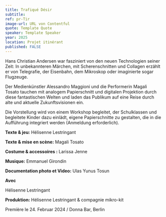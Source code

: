 ```yaml
---
title: Trafiqué Désir
subtitle: 
ref: pr-Tir
image-url: URL von Contentful
quote: Template Quote
speaker: Template Speaker
year: 2025
location: Projet itinérant
published: FALSE
---
```


Hans Christian Andersen war fasziniert von den neuen Technologien seiner Zeit: In unbekannteren Märchen, mit Scherenschnitten und Collagen erzählt er von Telegrafie, der Eisenbahn, dem Mikroskop oder imaginierte sogar Flugzeuge. 

Der Medienkünstler Alessandro Maggioni und die Performerin Magali Tosato tauchen mit analogem Papierschnitt und digitalen Projektion durch diese fantastischen Welten und laden das Publikum auf eine Reise durch alte und aktuelle Zukunftsvisionen ein.

Die Vorstellung wird von einem Workshop begleitet, der Schulklassen und begleitete Kinder dazu einlädt, eigene Papierschnitte zu gestalten, die in die Aufführung integriert werden (Anmeldung erforderlich).


**Texte & jeu:** Hélisenne Lestringant

**Texte & mise en scène:** Magali Tosato

**Costume & accessoires :** Larissa Jenne

**Musique:** Emmanuel Girondin

**Documentation photo et Video:** Ulas Yunus Tosun



**Avec**

Hélisenne Lestringant

**Produktion:** Hélisenne Lestringant & compagnie mikro-kit


Première le 24. Februar 2024 / Donna Bar, Berlin
